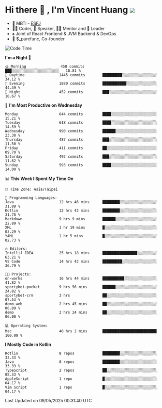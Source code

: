 # Hi there 👋 , I'm Vincent Huang ![](https://komarev.com/ghpvc/?username=Jian-Min-Huang)
- 👀 MBTI - [ESFJ](https://www.16personalities.com/esfj-personality)
- 👨‍💻 Coder, 🎤 Speaker, 👨‍🏫 Mentor and 🚀 Leader
- ♠️ Joint of React Frontend & JVM Backend & DevOps
- 💼 $_purefunc, Co-founder

<!--START_SECTION:waka-->
![Code Time](http://img.shields.io/badge/Code%20Time-5%2C262%20hrs%207%20mins-blue)

**I'm a Night 🦉** 

```text
🌞 Morning                458 commits         ███░░░░░░░░░░░░░░░░░░░░░░   10.81 % 
🌆 Daytime                1445 commits        █████████░░░░░░░░░░░░░░░░   34.12 % 
🌃 Evening                1880 commits        ███████████░░░░░░░░░░░░░░   44.39 % 
🌙 Night                  452 commits         ███░░░░░░░░░░░░░░░░░░░░░░   10.67 % 
```
📅 **I'm Most Productive on Wednesday** 

```text
Monday                   644 commits         ████░░░░░░░░░░░░░░░░░░░░░   15.21 % 
Tuesday                  618 commits         ████░░░░░░░░░░░░░░░░░░░░░   14.59 % 
Wednesday                990 commits         ██████░░░░░░░░░░░░░░░░░░░   23.38 % 
Thursday                 487 commits         ███░░░░░░░░░░░░░░░░░░░░░░   11.50 % 
Friday                   411 commits         ██░░░░░░░░░░░░░░░░░░░░░░░   09.70 % 
Saturday                 492 commits         ███░░░░░░░░░░░░░░░░░░░░░░   11.62 % 
Sunday                   593 commits         ████░░░░░░░░░░░░░░░░░░░░░   14.00 % 
```


📊 **This Week I Spent My Time On** 

```text
🕑︎ Time Zone: Asia/Taipei

💬 Programming Languages: 
Java                     12 hrs 46 mins      ████████░░░░░░░░░░░░░░░░░   31.89 % 
Kotlin                   12 hrs 43 mins      ████████░░░░░░░░░░░░░░░░░   31.78 % 
Markdown                 9 hrs 9 mins        ██████░░░░░░░░░░░░░░░░░░░   22.89 % 
XML                      1 hr 19 mins        █░░░░░░░░░░░░░░░░░░░░░░░░   03.29 % 
YAML                     1 hr 5 mins         █░░░░░░░░░░░░░░░░░░░░░░░░   02.73 % 

🔥 Editors: 
IntelliJ IDEA            25 hrs 18 mins      ████████████████░░░░░░░░░   63.21 % 
VS Code                  14 hrs 43 mins      █████████░░░░░░░░░░░░░░░░   36.79 % 

🐱‍💻 Projects: 
on-works                 16 hrs 44 mins      ██████████░░░░░░░░░░░░░░░   41.82 % 
sportybet-pocket         9 hrs 56 mins       ██████░░░░░░░░░░░░░░░░░░░   24.82 % 
sportybet-crm            3 hrs               ██░░░░░░░░░░░░░░░░░░░░░░░   07.53 % 
demo-web                 2 hrs 45 mins       ██░░░░░░░░░░░░░░░░░░░░░░░   06.89 % 
demo                     2 hrs 24 mins       ██░░░░░░░░░░░░░░░░░░░░░░░   06.00 % 

💻 Operating System: 
Mac                      40 hrs 2 mins       █████████████████████████   100.00 % 
```

**I Mostly Code in Kotlin** 

```text
Kotlin                   8 repos             ████████░░░░░░░░░░░░░░░░░   33.33 % 
Java                     8 repos             ████████░░░░░░░░░░░░░░░░░   33.33 % 
TypeScript               2 repos             ██░░░░░░░░░░░░░░░░░░░░░░░   08.33 % 
AppleScript              1 repo              █░░░░░░░░░░░░░░░░░░░░░░░░   04.17 % 
Vim Script               1 repo              █░░░░░░░░░░░░░░░░░░░░░░░░   04.17 % 
```




 Last Updated on 09/05/2025 00:31:40 UTC
<!--END_SECTION:waka-->
